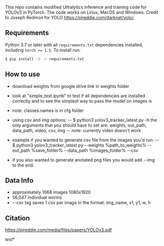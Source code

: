 

This repo contains modified Ultralytics inference and training code for YOLOv3 in PyTorch. The code works on Linux, MacOS and Windows. Credit to Joseph Redmon for YOLO  https://pjreddie.com/darknet/yolo/.


## Requirements

Python 3.7 or later with all `requirements.txt` dependencies installed, including `torch >= 1.5`. To install run:
```bash
$ pip install -U -r requirements.txt
```

## How to use
* download weights from google drive link in weights folder
* look at "simple_test.ipynb" to test if all dependencies are installed correctly and to see the simplest way to pass the model on images is
* note: classes.names is in cfg folder

* using csv and img options:
-- $ python3 yolov3_tracker_latest.py -h
the only arguments that you should have to set are: weights, out_path, data_path, video, csv, img
-- note: currently video doesn't work
* example
if you wanted to generate csv file from the images you'd run:
-- $ python3 yolov3_tracker_latest.py --weights %path_to_weights% --out_path %save_folder% --data_path %images_folder% --csv
* if you also wanted to generate anotated png files you would add --img to the end.


## Data Info
* approximately 1068 images 1080x1920
* 56,047 individual worms
* --csv tag saves 1 csv per image in the format: img_name, x1, y1, w, h
## Citation

 https://pjreddie.com/media/files/papers/YOLOv3.pdf

*test**
